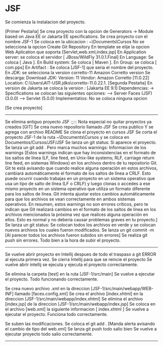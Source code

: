 # JSF
Se comienza la instalacion del proyecto.

[Primer Pestaña]
Se crea proyecto con la opcion de Generators
    -> Module based on Java EE or Jakarta EE specifications.
Se crea proyecto con el nombre JSF-1
Se coloca en la ubicacion : ~\Documents\Cursos
No se selecciona la opcion Create Git Repository
En template se elije la opcion Web Aplication que soporta [Servlet,web.xml,index.jsp]
En Application server: se coloca el servidor [ JBoss/WildFly 31.0.1.Final]
En Language: Se coloca [ Java ].
En Build system: Se coloca [ Maven ].
En Group: se coloca [ com.pps]
En Artifact : Se coloca [JSF-1] que seria el nombre del proyecto.
En JDK: se selecciona la version 
    corretto-11 Amazon Corretto version Se descarga:
    Download JDK:
        Version: 11
        Vendor: Amazon Corretto [11.0.22]
        Location: C:\Users\AIT-USR\.jdks\corretto-11.0.22.1.
[Segunda Pestaña]
En version de Jakarta se coloca la version : [Jakarta EE 9.1]
Dependencias:
-> Specifications se colocan las siguientes opciones:
--> Server Faces (JSF) (3.0.0)
--> Servlet (5.0.0)
Implementatios:
    No se coloca ninguna opcion 

[Se crea proyecto]

---------------------------------------------------------------------------------------------

Se elimina antiguo proyecto JSF
:;::: Nota especial no quitar proyectos ya creados
[GIT]
Se crea nuevo repositorio llamado JSF
Se crea publico
Y se agrega con archivo README
Se clona el proyecto en cursos JSF
Se corta el proyecto JSF-1  de la ruta ~\Documents\Cursos y se coloca en Documentos/Cursos/JSF/JSF
Se lanza un git status: Si aparece el proyecto.
Se lanza un git add . 
    Pero marca muchos warnings:
Informacion de los warnings
    [Estos warnings indican que hay inconsistencias en el formato de los saltos de línea (LF, line feed, en Unix-like systems;
     RLF, carriage return line feed, en sistemas Windows) en los archivos dentro de tu repositorio Git. Git te está avisando
     que cuando realice alguna operación en estos archivos, cambiará automáticamente el formato de los saltos de línea a CRLF.
     Esto puede ocurrir cuando trabajas en un proyecto en un sistema operativo que usa un tipo de salto de línea (LF o CRLF) 
     y luego clonas o accedes a ese mismo proyecto en un sistema operativo que utiliza un formato diferente para los saltos de 
     línea. Git intenta ajustar estos cambios automáticamente para que los archivos se vean correctamente en ambos sistemas operativos.
     En resumen, estos warnings no son errores críticos, pero te indican que Git realizará cambios en el formato de los saltos
     de línea en los archivos mencionados la próxima vez que realices alguna operación en ellos. Esto es normal y no debería causar
     problemas graves en tu proyecto.]
Se lanza un git status: Se colocan todos los archivos en verde y se colocan nuevos archivos los cuales fueron modificados.
Se lanza un git commit -m [Al parecer todos los archivos fueron subidos sin errores]
Se realiza git push sin errores.
Todo bien a la hora de subir el proyecto.

---------------------------------------------------------------------------------------------

Se vuelve abrir proyecto en Intellij despues de todo el traspaso a git
ERROR al ejecuta primera vez.
Se cierra Intellij para que se reincie el proyecto
Se vuelve abrir intellij se ejecuta y ejecuta el proyecto correctamente.

Se elimina la carpeta [test] en la ruta [JSF-1/src/main] 
Se vuelve a ejecutar el proyecto.
Todo funcionando correctamente.

Se crea nuevo archivo .xml en la direccion  [JSF-1/src/main/webapp/WEB-INF] llamado  [faces.config.xml]
Se crea el archivo [index.xhtml] en la direccion [JSF-1/src/main/webapp/index.xhtml] 
Se elimina el archivo [index.jsp] de la direccion [JSF-1/src/main/webapp/index.jsp]
Se coloca en el archivo [web.xml] la siguiente informacion 
    [<welcome-file-list>
        <welcome-file>index.xhtml</welcome-file>
    </welcome-file-list>]
Se vuelve a ejecutar el proyecto.
Funciona todo correctamente.

Se suben las modificaciones.
Se coloca el git add . [Manda alerta avisando el cambio de tipo del web.xml]
Se lanza git push todo salio bien
Se vuelve a ejecutar proyecto todo salio correctamente.

-----------------------------------------------------------------------------------

